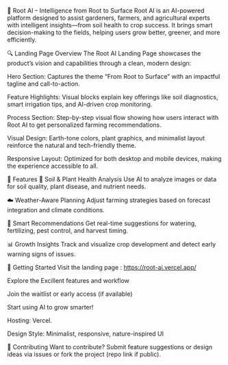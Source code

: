 🌱 Root AI – Intelligence from Root to Surface
Root AI is an AI-powered platform designed to assist gardeners, farmers, and agricultural experts with intelligent insights—from soil health to crop success. It brings smart decision-making to the fields, helping users grow better, greener, and more efficiently.

🔍 Landing Page Overview
The Root AI Landing Page showcases the product’s vision and capabilities through a clean, modern design:

Hero Section: Captures the theme “From Root to Surface” with an impactful tagline and call-to-action.

Feature Highlights: Visual blocks explain key offerings like soil diagnostics, smart irrigation tips, and AI-driven crop monitoring.

Process Section: Step-by-step visual flow showing how users interact with Root AI to get personalized farming recommendations.

Visual Design: Earth-tone colors, plant graphics, and minimalist layout reinforce the natural and tech-friendly theme.

Responsive Layout: Optimized for both desktop and mobile devices, making the experience accessible to all.

🌿 Features
🧪 Soil & Plant Health Analysis
Use AI to analyze images or data for soil quality, plant disease, and nutrient needs.

☁️ Weather-Aware Planning
Adjust farming strategies based on forecast integration and climate conditions.

🧠 Smart Recommendations
Get real-time suggestions for watering, fertilizing, pest control, and harvest timing.

📊 Growth Insights
Track and visualize crop development and detect early warning signs of issues.

🚀 Getting Started
Visit the landing page : https://root-ai.vercel.app/

Explore the Excillent features and workflow

Join the waitlist or early access (if available)

Start using AI to grow smarter!

Hosting: Vercel.

Design Style: Minimalist, responsive, nature-inspired UI

🤝 Contributing
Want to contribute? Submit feature suggestions or design ideas via issues or fork the project (repo link if public).

